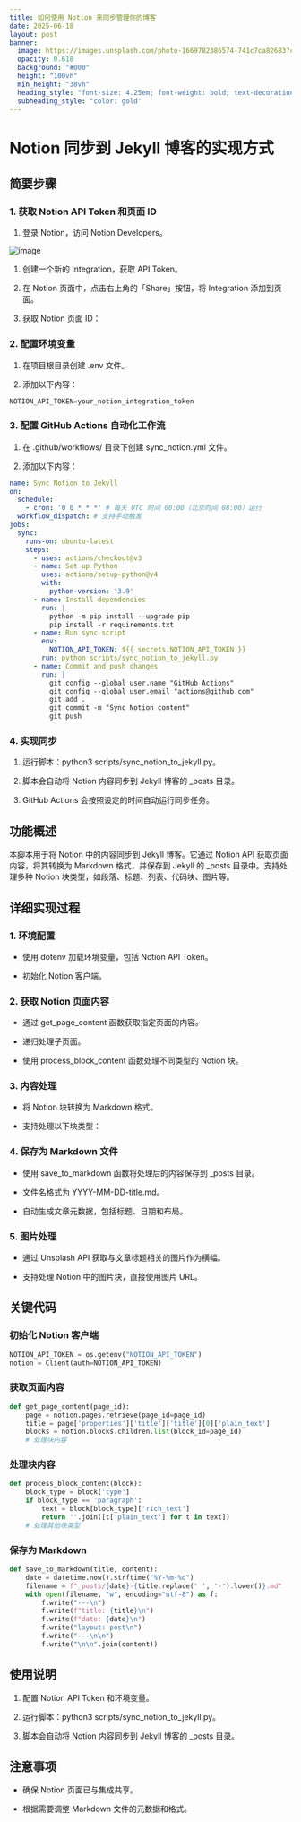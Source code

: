 ```yaml
---
title: 如何使用 Notion 来同步管理你的博客
date: 2025-06-18
layout: post
banner:
  image: https://images.unsplash.com/photo-1669782386574-741c7ca82683?crop=entropy&cs=tinysrgb&fit=max&fm=jpg&ixid=M3w2OTIwMzJ8MHwxfHJhbmRvbXx8fHx8fHx8fDE3NTAyMjEwMjB8&ixlib=rb-4.1.0&q=80&w=1080
  opacity: 0.618
  background: "#000"
  height: "100vh"
  min_height: "38vh"
  heading_style: "font-size: 4.25em; font-weight: bold; text-decoration: underline"
  subheading_style: "color: gold"
---
```


# Notion 同步到 Jekyll 博客的实现方式

## 简要步骤

### 1. 获取 Notion API Token 和页面 ID

1. 登录 Notion，访问 Notion Developers。

![image](https://prod-files-secure.s3.us-west-2.amazonaws.com/a7a0cc5a-89b9-4cda-8686-1fba0ca52f40/d19c1afe-dea5-4312-9333-786b0ba83054/image.png?X-Amz-Algorithm=AWS4-HMAC-SHA256&X-Amz-Content-Sha256=UNSIGNED-PAYLOAD&X-Amz-Credential=ASIAZI2LB466UKVIQYCE%2F20250618%2Fus-west-2%2Fs3%2Faws4_request&X-Amz-Date=20250618T043020Z&X-Amz-Expires=3600&X-Amz-Security-Token=IQoJb3JpZ2luX2VjEJn%2F%2F%2F%2F%2F%2F%2F%2F%2F%2FwEaCXVzLXdlc3QtMiJGMEQCIHxd2ZtA3AR68z3JV8EjYRRiUnJjLxr2tbAghHPtEIL5AiBaaS%2BENAWjShYtzL06Ujj%2B09e3%2B3wCkS1k6D%2FtOgQetiqIBAiC%2F%2F%2F%2F%2F%2F%2F%2F%2F%2F8BEAAaDDYzNzQyMzE4MzgwNSIM6l9i%2FngTvnJeRIgyKtwDt1jTmeavklh7K8T6Yopb0siN30jomz0WC7lRhME%2BbuC51JjRu6bGlFlZlekqKvF9i0ocBYslSYpbB1BIDEpEmByXUb53SF2odcZb4guD47tpHZ0ZMsibba1UHePShrI%2BKr1us%2B1VbgEDP2pvkhaJX96ZxncM72tOGW2Y1t6T%2Bpn%2BzYXLg8nMMfu5FvZGlnXgy3grkmgNU%2Fx28pZ1m9CXfTtIYzm5fLFK03j6Y7osvqU8qe9ueK%2FonptzHGc5ueTe33U%2BT4Vkh6l7cRoBIEBh5zbS3ckgrWrn7gYfBzusRE3bJLONuWkDCWvLQ4EHQH%2FqpBL76rrDViwTk%2FK12IJKOsp3vyebw22v3U4C%2FsIwsyHzJQVhUm4v59j9kyiesmj83hcT6%2FlUFOufCgTQ7sr5i500hxawIlYHNvnXi2aQZszheH95IRt%2FqURao8zI9eJKb%2BiBmne4aL7Np7qakSqQ9WlGLzCQX%2BxqdwfbybcCKiz35Ny5xa%2FOkJ9qOh9FXenu5MPLT43rkkY42Y1q2Ir%2BdbIlnOBYM%2B3plE4O7t639cEqChGPScF9KeIGh%2BxxXUKG%2F4twsjxaf9M5dAlN9GpCj3YhgUhWI0QoJoMWu%2FpgydpcurWE4CCrFl9qBYIwrKHIwgY6pgF2Sigxlxpk3hohYPcTG5fK5NtKkUCe7nbW%2BIHnaerGgFP%2FpNZe6kOXNalMb1CKvpAoqK7RszJfc5SRV98vQ%2Bm0q4fqiqv8YVIZzUizvQu5gfnpSIlwXB7j52zU8IiqiD6CphTl6s5LYJMh9n9Q50mOC%2Be9NpovpVrbarObbSn5oBmPJlHSNNRCjbNfTV39yHpzCu42SFbqNSBwx02%2FCUp3wHNQXHl3&X-Amz-Signature=26fcf556a6f065ceb572e89c2c31a81f858399f24e9ddf16d0051daadb1103ac&X-Amz-SignedHeaders=host&x-amz-checksum-mode=ENABLED&x-id=GetObject)

1. 创建一个新的 Integration，获取 API Token。

1. 在 Notion 页面中，点击右上角的「Share」按钮，将 Integration 添加到页面。

1. 获取 Notion 页面 ID：


### 2. 配置环境变量

1. 在项目根目录创建 .env 文件。

1. 添加以下内容：

```javascript
NOTION_API_TOKEN=your_notion_integration_token
```

### 3. 配置 GitHub Actions 自动化工作流

1. 在 .github/workflows/ 目录下创建 sync_notion.yml 文件。

1. 添加以下内容：

```yaml
name: Sync Notion to Jekyll
on:
  schedule:
    - cron: '0 0 * * *' # 每天 UTC 时间 00:00（北京时间 08:00）运行
  workflow_dispatch: # 支持手动触发
jobs:
  sync:
    runs-on: ubuntu-latest
    steps:
      - uses: actions/checkout@v3
      - name: Set up Python
        uses: actions/setup-python@v4
        with:
          python-version: '3.9'
      - name: Install dependencies
        run: |
          python -m pip install --upgrade pip
          pip install -r requirements.txt
      - name: Run sync script
        env:
          NOTION_API_TOKEN: ${{ secrets.NOTION_API_TOKEN }}
        run: python scripts/sync_notion_to_jekyll.py
      - name: Commit and push changes
        run: |
          git config --global user.name "GitHub Actions"
          git config --global user.email "actions@github.com"
          git add .
          git commit -m "Sync Notion content"
          git push
```

### 4. 实现同步

1. 运行脚本：python3 scripts/sync_notion_to_jekyll.py。

1. 脚本会自动将 Notion 内容同步到 Jekyll 博客的 _posts 目录。

1. GitHub Actions 会按照设定的时间自动运行同步任务。

## 功能概述

本脚本用于将 Notion 中的内容同步到 Jekyll 博客。它通过 Notion API 获取页面内容，将其转换为 Markdown 格式，并保存到 Jekyll 的 _posts 目录中。支持处理多种 Notion 块类型，如段落、标题、列表、代码块、图片等。

## 详细实现过程

### 1. 环境配置

- 使用 dotenv 加载环境变量，包括 Notion API Token。

- 初始化 Notion 客户端。

### 2. 获取 Notion 页面内容

- 通过 get_page_content 函数获取指定页面的内容。

- 递归处理子页面。

- 使用 process_block_content 函数处理不同类型的 Notion 块。

### 3. 内容处理

- 将 Notion 块转换为 Markdown 格式。

- 支持处理以下块类型：


### 4. 保存为 Markdown 文件

- 使用 save_to_markdown 函数将处理后的内容保存到 _posts 目录。

- 文件名格式为 YYYY-MM-DD-title.md。

- 自动生成文章元数据，包括标题、日期和布局。

### 5. 图片处理

- 通过 Unsplash API 获取与文章标题相关的图片作为横幅。

- 支持处理 Notion 中的图片块，直接使用图片 URL。

## 关键代码

### 初始化 Notion 客户端

```python
NOTION_API_TOKEN = os.getenv("NOTION_API_TOKEN")
notion = Client(auth=NOTION_API_TOKEN)
```

### 获取页面内容

```python
def get_page_content(page_id):
    page = notion.pages.retrieve(page_id=page_id)
    title = page['properties']['title']['title'][0]['plain_text']
    blocks = notion.blocks.children.list(block_id=page_id)
    # 处理块内容
```

### 处理块内容

```python
def process_block_content(block):
    block_type = block['type']
    if block_type == 'paragraph':
        text = block[block_type]['rich_text']
        return ''.join([t['plain_text'] for t in text])
    # 处理其他块类型
```

### 保存为 Markdown

```python
def save_to_markdown(title, content):
    date = datetime.now().strftime("%Y-%m-%d")
    filename = f"_posts/{date}-{title.replace(' ', '-').lower()}.md"
    with open(filename, "w", encoding="utf-8") as f:
        f.write("---\n")
        f.write(f"title: {title}\n")
        f.write(f"date: {date}\n")
        f.write("layout: post\n")
        f.write("---\n\n")
        f.write("\n\n".join(content))
```

## 使用说明

1. 配置 Notion API Token 和环境变量。

1. 运行脚本：python3 scripts/sync_notion_to_jekyll.py。

1. 脚本会自动将 Notion 内容同步到 Jekyll 博客的 _posts 目录。

## 注意事项

- 确保 Notion 页面已与集成共享。

- 根据需要调整 Markdown 文件的元数据和格式。
